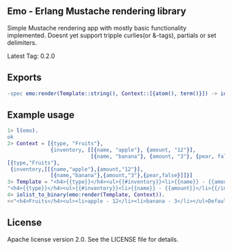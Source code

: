 ## Emo - Erlang Mustache rendering library

Simple Mustache rendering app with mostly basic functionality implemented.
Doesnt yet support tripple curlies(or &-tags), partials or set delimiters.


Latest Tag: 0.2.0

## Exports

```erlang
-spec emo:render(Template::string(), Context::[{atom(), term()}]) -> iolist().
```

## Example usage

```erlang
1> l(emo).
ok
2> Context = [{type, "Fruits"},
              {inventory, [[{name, "apple"}, {amount, "12"}],
                           [{name, "banana"}, {amount, "3"}, {pear, false}]]}].
[{type,"Fruits"},
 {inventory,[[{name,"apple"},{amount,"12"}],
              [{name,"banana"},{amount,"3"},{pear,false}]]}]
3> Template = "<h4>{{type}}</h4><ul>{{#inventory}}<li>{{name}} - {{amount}}</li>{{/inventory}}</ul>{{not_shown}}{{^show_on_undef}}Default!{{/show_on_undef}}".
"<h4>{{type}}</h4><ul>{{#inventory}}<li>{{name}} - {{amount}}</li>{{/inventory}}</ul>{{not_shown}}{{^show_on_undef}}Default!{{/show_on_undef}}"
4> iolist_to_binary(emo:render(Template, Context)).
<<"<h4>Fruits</h4><ul><li>apple - 12</li><li>banana - 3</li></ul>Default!">>
```

## License

Apache license version 2.0. See the LICENSE file for details.
